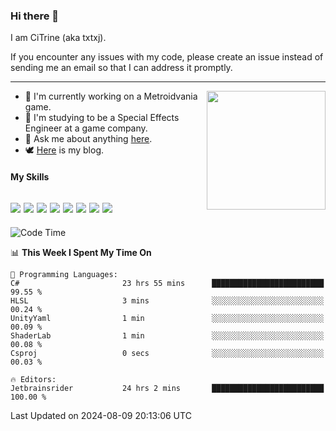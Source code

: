 ### Hi there 👋

I am CiTrine (aka txtxj).

If you encounter any issues with my code, please create an issue instead of sending me an email so that I can address it promptly.

---

<img align="right" height="190" src="http://github-profile-summary-cards.vercel.app/api/cards/stats?username=txtxj&theme=vue">

- 🌱 I'm currently working on a Metroidvania game.
- 📖 I'm studying to be a Special Effects Engineer at a game company.
- 💬 Ask me about anything [here](https://github.com/txtxj/txtxj/issues).
- 🕊️ [Here](https://txtxj.top) is my blog.

#### My Skills

![](https://img.shields.io/badge/Unity-000000?logo=unity&logoColor=fff)
![](https://img.shields.io/badge/C%23-239120?logo=csharp&logoColor=fff)
![](https://img.shields.io/badge/Python-3e74a2?logo=python&logoColor=fff)
![](https://img.shields.io/badge/C++-65318e?logo=cplusplus&logoColor=fff)
![](https://img.shields.io/badge/C-5654a2?logo=c&logoColor=fff)
![](https://img.shields.io/badge/Vue-4FC08D?logo=vuedotjs&logoColor=fff)
![](https://img.shields.io/badge/Blender-f5792a?logo=blender&logoColor=fff)
![](https://img.shields.io/badge/MS%20SQL-cc2927?logo=microsoftsqlserver&logoColor=fff)
---

<!--START_SECTION:waka-->
![Code Time](http://img.shields.io/badge/Code%20Time-1%2C918%20hrs%206%20mins-blue)

📊 **This Week I Spent My Time On** 

```text
💬 Programming Languages: 
C#                       23 hrs 55 mins      █████████████████████████   99.55 % 
HLSL                     3 mins              ░░░░░░░░░░░░░░░░░░░░░░░░░   00.24 % 
UnityYaml                1 min               ░░░░░░░░░░░░░░░░░░░░░░░░░   00.09 % 
ShaderLab                1 min               ░░░░░░░░░░░░░░░░░░░░░░░░░   00.08 % 
Csproj                   0 secs              ░░░░░░░░░░░░░░░░░░░░░░░░░   00.03 % 

🔥 Editors: 
Jetbrainsrider           24 hrs 2 mins       █████████████████████████   100.00 % 
```


 Last Updated on 2024-08-09 20:13:06 UTC
<!--END_SECTION:waka-->
